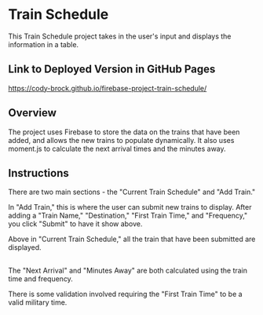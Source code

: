 # Train Schedule

This Train Schedule project takes in the user's input and displays the information in a table.

## Link to Deployed Version in GitHub Pages

https://cody-brock.github.io/firebase-project-train-schedule/

## Overview

The project uses Firebase to store the data on the trains that have been added, and allows the new trains to populate dynamically.  It also uses moment.js to calculate the next arrival times and the minutes away.

## Instructions

There are two main sections - the "Current Train Schedule" and "Add Train."

In "Add Train," this is where the user can submit new trains to display.  After adding a "Train Name," "Destination," "First Train Time," and "Frequency," you click "Submit" to have it show above. 

Above in "Current Train Schedule," all the train that have been submitted are displayed.  

## 

The "Next Arrival" and "Minutes Away" are both calculated using the train time and frequency.

There is some validation involved requiring the "First Train Time" to be a valid military time.
